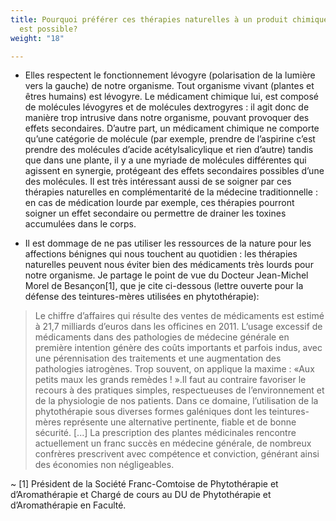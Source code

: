 ```yaml
---
title: Pourquoi préférer ces thérapies naturelles à un produit chimique lorsque cela
  est possible?
weight: "18"

---
```

* Elles respectent le fonctionnement lévogyre (polarisation de la lumière vers la gauche) de notre organisme. Tout organisme vivant (plantes et êtres humains) est lévogyre. Le médicament chimique lui, est composé de molécules lévogyres et de molécules dextrogyres : il agit donc de manière trop intrusive dans notre organisme, pouvant provoquer des effets secondaires. D’autre part, un médicament chimique ne comporte qu’une catégorie de molécule (par exemple, prendre de l’aspirine c’est prendre des molécules d’acide acétylsalicylique et rien d’autre) tandis que dans une plante, il y a une myriade de molécules différentes qui agissent en synergie, protégeant des effets secondaires possibles d’une des molécules. Il est très intéressant aussi de se soigner par ces thérapies naturelles en complémentarité de la médecine traditionnelle : en cas de médication lourde par exemple, ces thérapies pourront soigner un effet secondaire ou permettre de drainer les toxines accumulées dans le corps.

* Il est dommage de ne pas utiliser les ressources de la nature pour les affections bénignes qui nous touchent au quotidien : les thérapies naturelles peuvent nous éviter bien des médicaments très lourds pour notre organisme. Je partage le point de vue du Docteur Jean-Michel Morel de Besançon[1], que je cite ci-dessous (lettre ouverte pour la défense des teintures-mères utilisées en phytothérapie):

> Le chiffre d’affaires qui résulte des ventes de médicaments est estimé à 21,7 milliards d’euros dans les officines en 2011. L’usage excessif de médicaments dans des pathologies de médecine générale en première intention génère des coûts importants et parfois indus, avec une pérennisation des traitements et une augmentation des pathologies iatrogènes. Trop souvent, on applique la maxime : «Aux petits maux les grands remèdes ! ».Il faut au contraire favoriser le recours à des pratiques simples, respectueuses de l’environnement et de la physiologie de nos patients. Dans ce domaine, l’utilisation de la phytothérapie sous diverses formes galéniques dont les teintures-mères représente une alternative pertinente, fiable et de bonne sécurité. [...] La prescription des plantes médicinales rencontre actuellement un franc succès en médecine générale, de nombreux confrères prescrivent avec compétence et conviction, générant ainsi des économies non négligeables.

~ [1] Président de la Société Franc-Comtoise de Phytothérapie et d’Aromathérapie et Chargé de cours au DU de Phytothérapie et d’Aromathérapie en Faculté.
